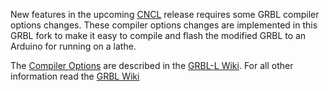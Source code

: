 New features in the upcoming [CNCL](https://www.microsoft.com/store/apps/9P42TB5T697H) release requires some GRBL compiler options changes. These compiler options changes are implemented in this GRBL fork to make it easy to compile and flash the modified GRBL to an Arduino for running on a lathe. 

The [Compiler Options](https://github.com/HuubBuis/grbl-L/wiki/Changed-Compiler-options) are described in the [GRBL-L Wiki](https://github.com/HuubBuis/grbl-L/wiki). For all other information read the [GRBL Wiki](https://github.com/gnea/grbl/wiki)
